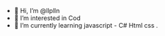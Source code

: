 - 👋 Hi, I’m @llplln
- 👀 I’m interested in Cod
- 🌱 I’m currently learning javascript - C# Html css .
